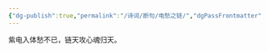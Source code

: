 ```yaml
---
{"dg-publish":true,"permalink":"/诗词/断句/电愁之链/","dgPassFrontmatter":true,"created":"2025-04-04T19:33:26.000+08:00","updated":"2025-06-01T11:00:09.269+08:00"}
---
```



紫电入体愁不已，链天攻心魂归天。